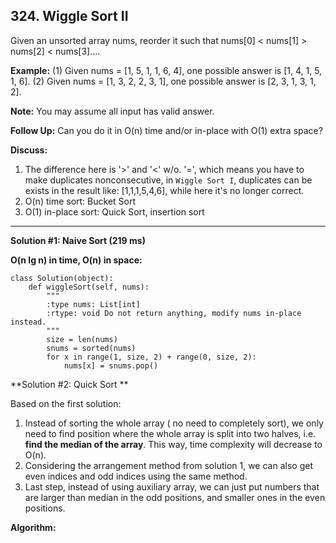 ## 324. Wiggle Sort II

Given an unsorted array nums, reorder it such that nums[0] < nums[1] > nums[2] < nums[3]....

**Example:**
(1) Given nums = [1, 5, 1, 1, 6, 4], one possible answer is [1, 4, 1, 5, 1, 6]. 
(2) Given nums = [1, 3, 2, 2, 3, 1], one possible answer is [2, 3, 1, 3, 1, 2].

**Note:**
You may assume all input has valid answer.

**Follow Up:**
Can you do it in O(n) time and/or in-place with O(1) extra space?

**Discuss:**
1. The difference here is '>' and '<' w/o. '=', which means you have to make duplicates nonconsecutive, in `Wiggle Sort I`, duplicates can be exists in the result like:  [1,1,1,5,4,6], while here it's no longer correct.
2. O(n) time sort: Bucket Sort
3. O(1) in-place sort: Quick Sort, insertion sort


---
**Solution #1: Naive Sort (219 ms)**

**O(n lg n) in time, O(n) in space:**

    class Solution(object):
        def wiggleSort(self, nums):
            """
            :type nums: List[int]
            :rtype: void Do not return anything, modify nums in-place instead.
            """
            size = len(nums)
            snums = sorted(nums)
            for x in range(1, size, 2) + range(0, size, 2):
                nums[x] = snums.pop()
                
 
**Solution #2: Quick Sort **

Based on the first solution:
1. Instead of sorting the whole array ( no need to completely sort), we only need to find position where the whole array is split into two halves, i.e. **find the median of the array**. This way, time complexity will decrease to O(n).
2. Considering the arrangement method from solution 1, we can also get even indices and odd indices using the same method.
3. Last step, instead of using auxiliary array, we can just put numbers that are larger than median in the odd positions, and smaller ones in the even positions.

**Algorithm:**

